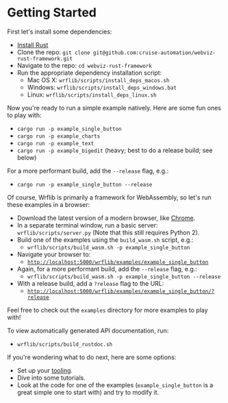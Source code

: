 # Getting Started

First let's install some dependencies:
* [Install Rust](https://www.rust-lang.org/tools/install)
* Clone the repo: `git clone git@github.com:cruise-automation/webviz-rust-framework.git`
* Navigate to the repo: `cd webviz-rust-framework`
* Run the appropriate dependency installation script:
  * Mac OS X: `wrflib/scripts/install_deps_macos.sh`
  * Windows: `wrflib/scripts/install_deps_windows.bat`
  * Linux: `wrflib/scripts/install_deps_linux.sh`

Now you're ready to run a simple example natively. Here are some fun ones to play with:
* `cargo run -p example_single_button`
* `cargo run -p example_charts`
* `cargo run -p example_text`
* `cargo run -p example_bigedit` (heavy; best to do a release build; see below)

For a more performant build, add the `--release` flag, e.g.:
* `cargo run -p example_single_button --release`

Of course, Wrflib is primarily a framework for WebAssembly, so let's run these examples in a browser:
* Download the latest version of a modern browser, like [Chrome](https://www.google.com/chrome/).
* In a separate terminal window, run a basic server: `wrflib/scripts/server.py` (Note that this still requires Python 2).
* Build one of the examples using the `build_wasm.sh` script, e.g.:
  * `wrflib/scripts/build_wasm.sh -p example_single_button`
* Navigate your browser to:
  * [`http://localhost:5000/wrflib/examples/example_single_button`](http://localhost:5000/wrflib/examples/example_single_button)
* Again, for a more performant build, add the `--release` flag, e.g.:
  * `wrflib/scripts/build_wasm.sh -p example_single_button --release`
* With a release build, add a `?release` flag to the URL:
  * [`http://localhost:5000/wrflib/examples/example_single_button/?release`](http://localhost:5000/wrflib/examples/example_single_button/?release)

Feel free to check out the `examples` directory for more examples to play with!

To view automatically generated API documentation, run:
* `wrflib/scripts/build_rustdoc.sh`

If you're wondering what to do next, here are some options:
* Set up your [tooling](./basic_tooling.md).
* Dive into some tutorials.
* Look at the code for one of the examples (`example_single_button` is a great simple one to start with) and try to modify it.
